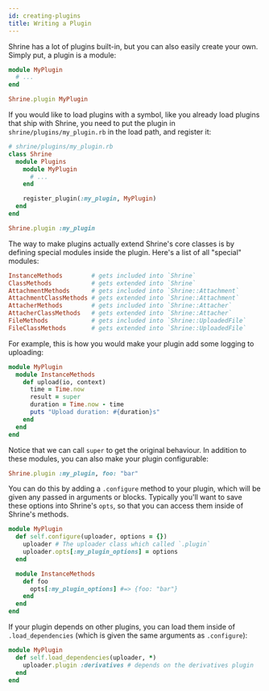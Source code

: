 ```yaml
---
id: creating-plugins
title: Writing a Plugin
---
```


Shrine has a lot of plugins built-in, but you can also easily create your own.
Simply put, a plugin is a module:

```rb
module MyPlugin
  # ...
end

Shrine.plugin MyPlugin
```

If you would like to load plugins with a symbol, like you already load plugins
that ship with Shrine, you need to put the plugin in
`shrine/plugins/my_plugin.rb` in the load path, and register it:

```rb
# shrine/plugins/my_plugin.rb
class Shrine
  module Plugins
    module MyPlugin
      # ...
    end

    register_plugin(:my_plugin, MyPlugin)
  end
end
```
```rb
Shrine.plugin :my_plugin
```

The way to make plugins actually extend Shrine's core classes is by defining
special modules inside the plugin. Here's a list of all "special" modules:

```rb
InstanceMethods        # gets included into `Shrine`
ClassMethods           # gets extended into `Shrine`
AttachmentMethods      # gets included into `Shrine::Attachment`
AttachmentClassMethods # gets extended into `Shrine::Attachment`
AttacherMethods        # gets included into `Shrine::Attacher`
AttacherClassMethods   # gets extended into `Shrine::Attacher`
FileMethods            # gets included into `Shrine::UploadedFile`
FileClassMethods       # gets extended into `Shrine::UploadedFile`
```

For example, this is how you would make your plugin add some logging to
uploading:

```rb
module MyPlugin
  module InstanceMethods
    def upload(io, context)
      time = Time.now
      result = super
      duration = Time.now - time
      puts "Upload duration: #{duration}s"
    end
  end
end
```

Notice that we can call `super` to get the original behaviour. In addition to
these modules, you can also make your plugin configurable:

```rb
Shrine.plugin :my_plugin, foo: "bar"
```

You can do this by adding a `.configure` method to your plugin, which will be
given any passed in arguments or blocks. Typically you'll want to save these
options into Shrine's `opts`, so that you can access them inside of Shrine's
methods.

```rb
module MyPlugin
  def self.configure(uploader, options = {})
    uploader # The uploader class which called `.plugin`
    uploader.opts[:my_plugin_options] = options
  end

  module InstanceMethods
    def foo
      opts[:my_plugin_options] #=> {foo: "bar"}
    end
  end
end
```

If your plugin depends on other plugins, you can load them inside of
`.load_dependencies` (which is given the same arguments as `.configure`):

```rb
module MyPlugin
  def self.load_dependencies(uploader, *)
    uploader.plugin :derivatives # depends on the derivatives plugin
  end
end
```
